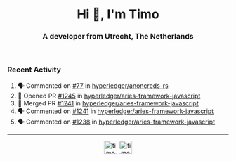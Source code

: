 <h1 align="center">Hi 👋, I'm Timo</h1>
<h3 align="center">A developer from Utrecht, The Netherlands</h3>
<br/>
<!-- https://github.com/rahuldkjain/github-profile-readme-generator --!>

<!--  <p align="left"><img src="https://github-readme-stats.vercel.app/api?username=timoglastra&show_icons=true&count_private=true&" alt="timoglastra" /></p> --!>

<!--
Github language stats
<p align="left"><img src="https://github-readme-stats.vercel.app/api/top-langs/?username=timoglastra&layout=compact" alt="timoglastra" /><p>
-->

<!-- Codestats language stats -->
<!-- <p align="left"><img src="https://codestats-readme.vercel.app/api/top-langs/?username=timoglastra&layout=compact&language_count=12" alt="timoglastra" /><p>    --!>
  
<h3>Recent Activity</h3>

<!--START_SECTION:activity-->
1. 🗣 Commented on [#77](https://github.com/hyperledger/anoncreds-rs/issues/77) in [hyperledger/anoncreds-rs](https://github.com/hyperledger/anoncreds-rs)
2. 💪 Opened PR [#1245](https://github.com/hyperledger/aries-framework-javascript/pull/1245) in [hyperledger/aries-framework-javascript](https://github.com/hyperledger/aries-framework-javascript)
3. 🎉 Merged PR [#1241](https://github.com/hyperledger/aries-framework-javascript/pull/1241) in [hyperledger/aries-framework-javascript](https://github.com/hyperledger/aries-framework-javascript)
4. 🗣 Commented on [#1241](https://github.com/hyperledger/aries-framework-javascript/issues/1241) in [hyperledger/aries-framework-javascript](https://github.com/hyperledger/aries-framework-javascript)
5. 🗣 Commented on [#1238](https://github.com/hyperledger/aries-framework-javascript/issues/1238) in [hyperledger/aries-framework-javascript](https://github.com/hyperledger/aries-framework-javascript)
<!--END_SECTION:activity-->

---

<p align="center">
<a href="https://twitter.com/timoglastra" target="blank"><img align="center" src="https://cdn.jsdelivr.net/npm/simple-icons@3.0.1/icons/twitter.svg" alt="timoglastra" height="30" width="30" /></a>
<a href="https://linkedin.com/in/timoglastra" target="blank"><img align="center" src="https://cdn.jsdelivr.net/npm/simple-icons@3.0.1/icons/linkedin.svg" alt="timoglastra" height="30" width="30" /></a>
</p>



